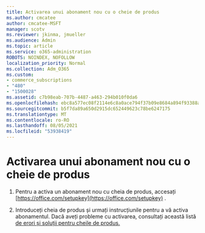 ```yaml
---
title: Activarea unui abonament nou cu o cheie de produs
ms.author: cmcatee
author: cmcatee-MSFT
manager: scotv
ms.reviewer: jkinma, jmueller
ms.audience: Admin
ms.topic: article
ms.service: o365-administration
ROBOTS: NOINDEX, NOFOLLOW
localization_priority: Normal
ms.collection: Adm_O365
ms.custom:
- commerce_subscriptions
- "480"
- "1500028"
ms.assetid: c7b98eab-707b-4487-a463-294b010f0da6
ms.openlocfilehash: ebc8a577ec08f2114e6c8a0ace794f37b09e8684a894f93388a57656eda495e4
ms.sourcegitcommit: b5f7da89a650d2915dc652449623c78be6247175
ms.translationtype: MT
ms.contentlocale: ro-RO
ms.lasthandoff: 08/05/2021
ms.locfileid: "53938419"
---
```

# <a name="activate-a-new-subscription-with-a-product-key"></a>Activarea unui abonament nou cu o cheie de produs

1. Pentru a activa un abonament nou cu cheia de produs, accesați [https://office.com/setupkey](https://office.com/setupkey) .

2. Introduceți cheia de produs și urmați instrucțiunile pentru a vă activa abonamentul. Dacă aveți probleme cu activarea, consultați această listă [de erori și soluții pentru cheile de produs.](https://docs.microsoft.com/microsoft-365/commerce/product-key-errors-and-solutions)